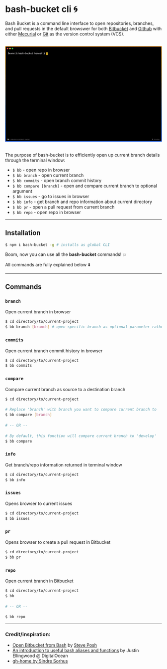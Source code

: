 # bash-bucket cli 🌀
Bash Bucket is a command line interface to open repositories, branches, and pull requests in the default browswer for both [Bitbucket](http://bitbucket.org/) and [Github](https://github.com/) with either [Mecurial](https://www.mercurial-scm.org/) or [Git](https://git-scm.com/) as the version control system (VCS).

<br>
<div align="center">
<img src='https://raw.githubusercontent.com/bennettfrazier/bash-bucket/master/media/bash-bucket.gif'>
</div>
<br>

The purpose of bash-bucket is to efficiently open up current branch details through the terminal window:
- `$ bb` - open repo in browser
- `$ bb branch` - open current branch
- `$ bb commits` - open branch commit history
- `$ bb compare [branch]` - open and compare current branch to optional argument
- `$ bb issues` - go to issues in browser
- `$ bb info` - get branch and repo information about current directory
- `$ bb pr` - open a pull request from current branch
- `$ bb repo` - open repo in browser

---------

## Installation
```sh
$ npm i bash-bucket -g # installs as global CLI
```


Boom, now you can use all the **bash-bucket** commands! 💥

All commands are fully explained below ⬇️

---------

## Commands


### `branch`
Open current branch in browser
``` sh
$ cd directory/to/current-project
$ bb branch [branch] # open specific branch as optional parameter rather than current
```

### `commits`
Open current branch commit history in browser
``` sh
$ cd directory/to/current-project
$ bb commits
```

### `compare`
Compare current branch as source to a destination branch
``` sh
$ cd directory/to/current-project

# Replace 'branch' with branch you want to compare current branch to
$ bb compare [branch]

# -- OR --

# By default, this function will compare current branch to 'develop'
$ bb compare
```

### `info`
Get branch/repo information returned in terminal window
``` sh
$ cd directory/to/current-project
$ bb info
```

### `issues`
Opens browser to current issues
``` sh
$ cd directory/to/current-project
$ bb issues
```

### `pr`
Opens browser to create a pull request in Bitbucket
``` sh
$ cd directory/to/current-project
$ bb pr
```

### `repo`
Open current branch in Bitbucket
``` sh
$ cd directory/to/current-project
$ bb

# -- OR --

$ bb repo
```

---------

### Credit/inspiration:
- [Open Bitbucket from Bash](http://hgtip.com/tips/advanced/2009-10-08-open-bitbucket-from-bash/) by [Steve Posh](http://stevelosh.com/)
- [An introduction to useful bash aliases and functions](https://www.digitalocean.com/community/tutorials/an-introduction-to-useful-bash-aliases-and-functions) by Justin Ellingwood @ DigitalOcean
- [gh-home by Sindre Sorhus](https://github.com/sindresorhus/gh-home/)
